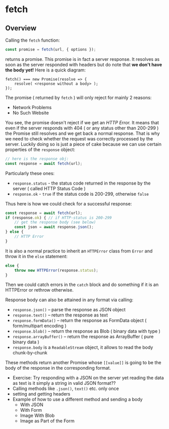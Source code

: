 # fetch

## Overview

Calling the `fetch` function:
```javascript
const promise = fetch(url, { options });
```
returns a promise. This promise is in fact a server response. It resolves as soon as the server responded with
headers but do note that __we don't have the body yet!__ Here is a quick diagram:
```
fetch() === new Promise(resolve => {
    resolve( <response without a body> );
});
```
The promise ( returned by `fetch` ) will only reject for mainly 2 reasons:
- Network Problems
- No Such Website

You see, the promise doesn't reject if we get an _HTTP Error._ It means that even if the server responds with 404
( or any status other than 200-299 ) the Promise still resolves and we get back a normal response. That is why
we need to check whether the request was correctly processed by the server. Luckily doing so is just a piece of
cake because we can use certain properties of the `response` object:
```javascript
// here is the response obj:
const response = await fetch(url);
```

Particularly these ones:
- `response.status` - the status code returned in the response by the server ( called HTTP Status Code )
- `response.ok` - `true` if the status code is 200-299, otherwise `false`

Thus here is how we could check for a successful response:
```javascript
const response = await fetch(url);
if (response.ok) { // if HTTP-status is 200-299
    // get the response body (see below)
    const json = await response.json();
} else {
    // HTTP Error
}
```
It is also a normal practice to inherit an `HTTPError` class from `Error` and throw it in the `else` statement:
```javascript
else {
    throw new HTTPError(response.status);
}
```
Then we could catch errors in the `catch` block and do something if it is an HTTPError or rethrow otherwise.

Response body can also be attained in any format via calling:
- `response.json()` – parse the response as JSON object
- `response.text()` – return the response as text
- `response.formData()` – return the response as FormData object ( form/multipart encoding )
- `response.blob()` – return the response as Blob ( binary data with type )
- `response.arrayBuffer()` – return the response as ArrayBuffer ( pure binary data )
- `response.body` is a `ReadableStream` object, it allows to read the body chunk-by-chunk

These methods return another Promise whose `[[value]]` is going to be the body of the response in the
corresponding format.

- Exercise: Try responding with a JSON on the server yet reading the data as text is it simply a string in
  valid JSON format??
- Calling methods like `.json()`, `text()` etc. only once
- setting and getting headers
- Example of how to use a different method and sending a body
    - With JSON
    - With Form
    - Image With Blob
    - Image as Part of the Form